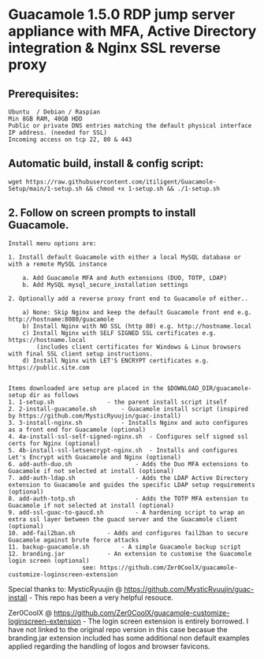 # Guacamole 1.5.0 RDP jump server appliance with MFA, Active Directory integration & Nginx SSL reverse proxy

## Prerequisites:

	Ubuntu  / Debian / Raspian
 	Min 8GB RAM, 40GB HDD
	Public or private DNS entries matching the default physical interface IP address. (needed for SSL) 
	Incoming access on tcp 22, 80 & 443


## Automatic build, install & config script:

    wget https://raw.githubusercontent.com/itiligent/Guacamole-Setup/main/1-setup.sh && chmod +x 1-setup.sh && ./1-setup.sh

## 2. Follow on screen prompts to install Guacamole.

	Install menu options are:
	
	1. Install default Guacamole with either a local MySQL database or with a remote MySQL instance 
	
		a. Add Guacamole MFA and Auth extensions (DUO, TOTP, LDAP)
		b. Add MySQL mysql_secure_installation settings 
	
	2. Optionally add a reverse proxy front end to Guacamole of either..
			
		a) None: Skip Nginx and keep the default Guacamole front end e.g. http://hostname:8080/guacamole
		b) Install Nginx with NO SSL (http 80) e.g. http://hostname.local
		c) Install Nginx with SELF SIGNED SSL certificates e.g. https://hostname.local
			(includes client certificates for Windows & Linux browsers with final SSL client setup instructions.
		d) Install Nginx with LET'S ENCRYPT certificates e.g. https://public.site.com
	
				
	Items downloaded are setup are placed in the $DOWNLOAD_DIR/guacamole-setup dir as follows
	1. 1-setup.sh				- the parent install script itself
	2. 2-install-guacamole.sh 		- Guacamole install script (inspired by https://github.com/MysticRyuujin/guac-install)
	3. 3-install-nginx.sh 			- Installs Nginx and auto configures as a front end for Guacamole (optional)
	4. 4a-install-ssl-self-signed-nginx.sh 	- Configures self signed ssl certs for Nginx (optional)
	5. 4b-install-ssl-letsencrypt-nginx.sh 	- Installs and configures Let's Encrypt with Guacamole and Nginx (optional)
	6. add-auth-duo.sh 					- Adds the Duo MFA extensions to Guacamole if not selected at install (optional)
	7. add-auth-ldap.sh 				- Adds the LDAP Active Directory extension to Guacamole and guides the specific LDAP setup requirements (optional)
	8. add-auth-totp.sh 		 		- Adds the TOTP MFA extension to Guacamole if not selected at install (optional)
	9. add-ssl-guac-to-gaucd.sh 		- A hardening script to wrap an extra ssl layer between the guacd server and the Guacamole client (optional)
	10. add-fail2ban.sh			- Adds and configures fail2ban to secure Guacamole against brute force attacks
	11. backup-guacamole.sh			- A simple Guacamole backup script
	12. branding.jar			- An extension to customise the Guacomole login screen (optional) 
	  					 see: https://github.com/Zer0CoolX/guacamole-customize-loginscreen-extension
 
Special thanks to:
MysticRyuujin @ https://github.com/MysticRyuujin/guac-install - This repo has been a very helpful resouce.
	
Zer0CoolX @ https://github.com/Zer0CoolX/guacamole-customize-loginscreen-extension - The login screen extension is entirely borrowed. I have not linked to the original repo version in this case becasue the branding.jar extension included has some additional non default examples applied regarding the handling of logos and browser favicons.
